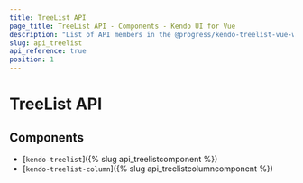 ```yaml
---
title: TreeList API
page_title: TreeList API - Components - Kendo UI for Vue
description: "List of API members in the @progress/kendo-treelist-vue-wrapper package, part of Kendo UI for Vue."
slug: api_treelist
api_reference: true
position: 1
---
```


# TreeList API

## Components

* [`kendo-treelist`]({% slug api_treelistcomponent %})
* [`kendo-treelist-column`]({% slug api_treelistcolumncomponent %})